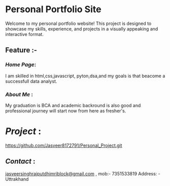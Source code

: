 # Personal Portfolio Site
Welcome to my personal portfolio website! This project is designed to showcase my skills, experience, and projects in a visually appeaking and interactive format.
## Feature :-

### ***Home Page***: 

I am skilled in html,css,javascript, pyton,dsa,and my goals is that beacome a successfull data analyst.

### ***About Me*** : 

My graduation is BCA and academic backround is also good and professional journey will start now from here as fresher's.

# ***Project*** :

https://github.com/Jasveer8172791/Personal_Project.git

## ***Contact*** :
jasveersinghrajputdhimriblock@gmail.com
, mob:- 7351533819
Address: -Uttrakhand


